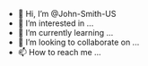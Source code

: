 - 👋 Hi, I’m @John-Smith-US
- 👀 I’m interested in ...
- 🌱 I’m currently learning ...
- 💞️ I’m looking to collaborate on ...
- 📫 How to reach me ...

<!---
John-Smith-US/John-Smith-US is a ✨ special ✨ repository because its `README.md` (this file) appears on your GitHub profile.
You can click the Preview link to take a look at your changes.
--->
